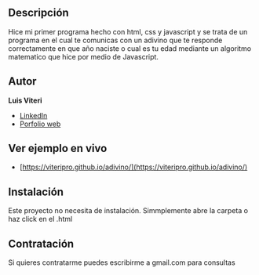 ## Descripción
Hice mi primer programa hecho con html, css y javascript y se trata de un programa en el cual te comunicas con un adivino que te responde correctamente en que año naciste o cual es tu edad mediante un algoritmo matematico que hice por medio de Javascript.

## Autor
**Luis Viteri**

* [LinkedIn](https://www.linkedin.com/in/luis-viteri-a47471243)
* [Porfolio web](https://midominio.es/)

## Ver ejemplo en vivo
- [https://viteripro.github.io/adivino/](https://viteripro.github.io/adivino/)

## Instalación
Este proyecto no necesita de instalación. Simmplemente abre la carpeta o haz click en el .html

## Contratación
Si quieres contratarme puedes escribirme a gmail.com para consultas
